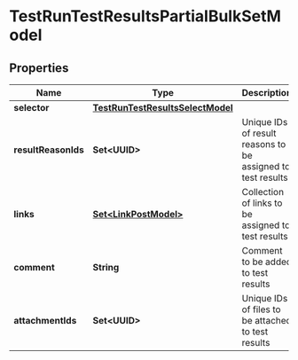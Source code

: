 

# TestRunTestResultsPartialBulkSetModel


## Properties

| Name | Type | Description | Notes |
|------------ | ------------- | ------------- | -------------|
|**selector** | [**TestRunTestResultsSelectModel**](TestRunTestResultsSelectModel.md) |  |  [optional] |
|**resultReasonIds** | **Set&lt;UUID&gt;** | Unique IDs of result reasons to be assigned to test results |  [optional] |
|**links** | [**Set&lt;LinkPostModel&gt;**](LinkPostModel.md) | Collection of links to be assigned to test results |  [optional] |
|**comment** | **String** | Comment to be added to test results |  [optional] |
|**attachmentIds** | **Set&lt;UUID&gt;** | Unique IDs of files to be attached to test results |  [optional] |



